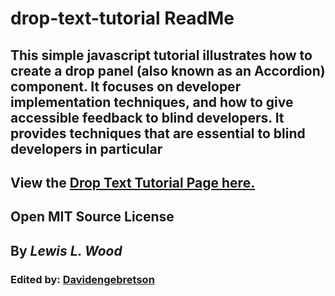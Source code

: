 # drop-text-tutorial ReadMe

## This simple javascript tutorial illustrates how to create a drop panel (also known as an Accordion) component. It focuses on developer implementation techniques, and how to give accessible feedback to blind developers.  It provides techniques that are essential to blind developers in particular

## View the [Drop Text Tutorial Page here.](https://lewislwood.github.io/drop-text-tutorial)

## Open MIT Source License

## By *__Lewis L. Wood__*

### Edited by: [Davidengebretson](https://github.com/davidengebretson)
